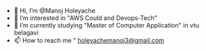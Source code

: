 - 👋 Hi, I’m @Manoj Holeyache
- 👀 I’m interested in "AWS Could and Devops-Tech"
- 🌱 I’m currently studying "Master of Computer Application" in vtu belagavi
- 📫 How to reach me " holeyachemanoj3@gmail.com

<!---
Manojhole/Manojhole is a ✨ special ✨ repository because its `README.md` (this file) appears on your GitHub profile.
You can click the Preview link to take a look at your changes.
--->
